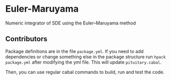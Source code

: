 # Euler-Maruyama
Numeric integrator of SDE using the Euler–Maruyama method

## Contributors
Package definitions are in the file `package.yml`. If you need to add dependencies or change something else
in the package structure run `hpack package.yml` after modifying the yml file. This will update `pituitary.cabal`.
 
Then, you can use regular cabal commands to build, run and test the code.

